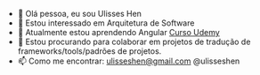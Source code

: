 - 👋 Olá pessoa, eu sou Ulisses Hen
- 👀 Estou interessado em Arquitetura de Software
- 🌱 Atualmente estou aprendendo Angular <a href="https://www.udemy.com/share/101WAU3@2cXOLb1tGuuztneZj_8LHQ9bb4HkkNa8kHmGz7lI2Ap8jlDN3paaFkN-nHR0E0xB"> Curso Udemy</a>
- 💞️ Estou procurando para colaborar em projetos de tradução de frameworks/tools/padrões de projetos.
- 📫 Como me encontrar: ulisseshen@gmail.com @ulisseshen

<!---
UlissesHen/UlissesHen is a ✨ special ✨ repository because its `README.md` (this file) appears on your GitHub profile.
You can click the Preview link to take a look at your changes.
--->
